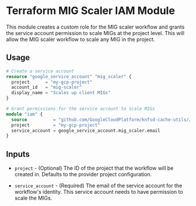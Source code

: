 # Terraform MIG Scaler IAM Module

This module creates a custom role for the MIG scaler workflow and grants the
service account permission to scale MIGs at the project level. This will allow
the MIG scaler workflow to scale any MIG in the project.

## Usage

```terraform
# Create a service account
resource "google_service_account" "mig_scaler" {
  project      = "my-gcp-project"
  account_id   = "mig-scaler"
  display_name = "Scales up client MIGs"
}

# Grant permissions for the service account to scale MIGs
module "iam" {
  source          = "github.com/GoogleCloudPlatform/knfsd-cache-utils//tools/mig-scaler/deployment/modules/iam?ref=v1.0.0"
  project         = "my-gcp-project"
  service_account = google_service_account.mig_scaler.email
}
```

## Inputs

* `project` - (Optional) The ID of the project that the workflow will be created in. Defaults to the provider project configuration.

* `service_account` - (Required) The email of the service account for the workflow's identity. This service account needs to have permission to scale the MIGs.
